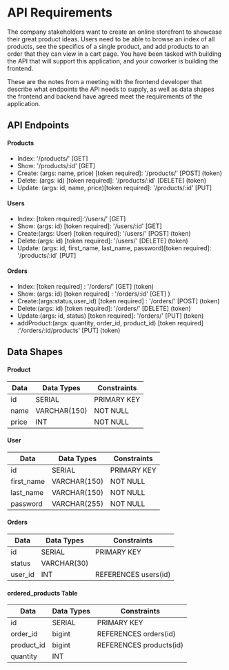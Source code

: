 # API Requirements
The company stakeholders want to create an online storefront to showcase their great product ideas. Users need to be able to browse an index of all products, see the specifics of a single product, and add products to an order that they can view in a cart page. You have been tasked with building the API that will support this application, and your coworker is building the frontend.

These are the notes from a meeting with the frontend developer that describe what endpoints the API needs to supply, as well as data shapes the frontend and backend have agreed meet the requirements of the application. 

## API Endpoints
#### Products
- Index: '/products/' [GET] 
- Show:  '/products/:id' [GET]
- Create: (args: name, price) [token required]: '/products/' [POST] (token)
- Delete: (args: id) [token required]: '/products/:id' [DELETE] (token)
- Update: (args: id, name, price)[token required]: '/products/:id' [PUT]

#### Users
- Index: [token required]:'/users/' [GET]
- Show:  (args: id) [token required]: '/users/:id' [GET]
- Create:(args: User) [token required]: '/users/' [POST] (token)
- Delete:(args: id) [token required]: '/users/' [DELETE] (token)
- Update: (args: id, first_name, last_name, password)[token required]: '/products/:id' [PUT]
#### Orders
- Index: [token required] : '/orders/' [GET] (token)
- Show: (args: id) [token required] : '/orders/:id' [GET] )
- Create:(args:status,user_id) [token required] : '/orders/' [POST] (token)
- Delete:(args: id) [token required]: '/orders/' [DELETE] (token)
- Update:(args: id, status) [token required]: '/orders/' [PUT] (token)
- addProduct:(args: quantity, order_id, product_id) [token required] :'/orders/:id/products' [PUT] (token)
## Data Shapes
#### Product
| Data | Data Types | Constraints  |
| ------------------ | ------------------ |  ------------------ |
| id | SERIAL | PRIMARY KEY |
| name | VARCHAR(150) | NOT NULL |
| price | INT | NOT NULL |


#### User
| Data | Data Types | Constraints  |
| ------------------ | ------------------ |  ------------------ |
| id | SERIAL | PRIMARY KEY |
| first_name | VARCHAR(150) | NOT NULL |
| last_name | VARCHAR(150) | NOT NULL |
| password | VARCHAR(255) | NOT NULL |

#### Orders
| Data | Data Types | Constraints  |
| ------------------ | ------------------ |  ------------------ |
| id | SERIAL | PRIMARY KEY |
| status | VARCHAR(30) | |
| user_id |INT |  REFERENCES users(id) |

#### ordered_products Table
| Data | Data Types | Constraints  |
| ------------------ | ------------------ |  ------------------ |
| id | SERIAL | PRIMARY KEY |
| order_id | bigint | REFERENCES orders(id) |
| product_id | bigint | REFERENCES products(id) |
| quantity | INT |  |